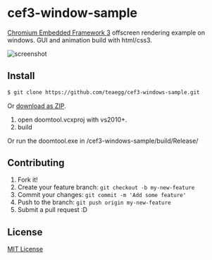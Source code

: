 # cef3-window-sample

 [Chromium Embedded Framework 3](http://bitbucket.org/chromiumembedded/cef) offscreen rendering example on windows.
 GUI and animation build with html/css3.

![screenshot](https://github.com/teaegg/cef3-windows-sample/blob/master/cef-based-ui.gif)

## Install

```sh
$ git clone https://github.com/teaegg/cef3-windows-sample.git
```

Or [download as ZIP](https://github.com/teaegg/cef3-windows-sample/archive/master.zip).

1. open doomtool.vcxproj with vs2010+.
2. build

Or run the doomtool.exe in /cef3-windows-sample/build/Release/

## Contributing

1. Fork it!
2. Create your feature branch: `git checkout -b my-new-feature`
3. Commit your changes: `git commit -m 'Add some feature'`
4. Push to the branch: `git push origin my-new-feature`
5. Submit a pull request :D

## License

[MIT License](https://github.com/teaegg/cef3-windows-sample/blob/master/README.md)
